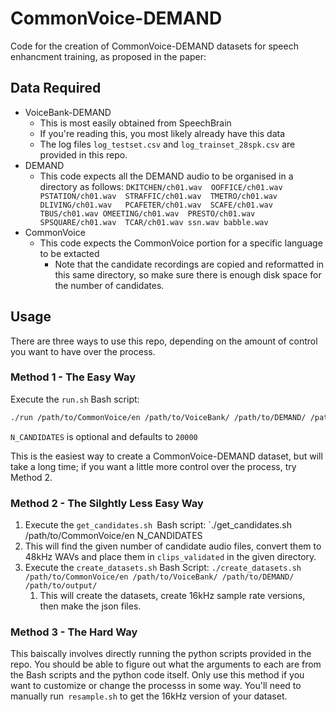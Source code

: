 # CommonVoice-DEMAND

Code for the creation of CommonVoice-DEMAND datasets for speech enhancment training, as proposed in the paper:

## Data Required

* VoiceBank-DEMAND
  * This is most easily obtained from SpeechBrain
  * If you're reading this, you most likely already have this data
  * The log files `log_testset.csv` and `log_trainset_28spk.csv` are provided in this repo.
* DEMAND
  * This code expects all the DEMAND audio to be organised in a directory as follows:
    `DKITCHEN/ch01.wav  OOFFICE/ch01.wav   PSTATION/ch01.wav  STRAFFIC/ch01.wav  TMETRO/ch01.wav DLIVING/ch01.wav   PCAFETER/ch01.wav  SCAFE/ch01.wav     TBUS/ch01.wav OMEETING/ch01.wav  PRESTO/ch01.wav    SPSQUARE/ch01.wav  TCAR/ch01.wav ssn.wav babble.wav`
* CommonVoice
  * This code expects the CommonVoice portion for a specific language to be extacted
    * Note that the candidate recordings are copied and reformatted in this same directory, so make sure there is enough disk space for the number of candidates.

## Usage

There are three ways to use this repo, depending on the amount of control you want to have over the process.

### Method 1 - The Easy Way

Execute the `run.sh` Bash script:

```bash
./run /path/to/CommonVoice/en /path/to/VoiceBank/ /path/to/DEMAND/ /path/to/output/ [N_CANDIDATES]
```

`N_CANDIDATES` is optional and defaults to `20000`

This is the easiest way to create a CommonVoice-DEMAND dataset, but will take a long time; if you want a little more control over the process, try Method 2.

### Method 2 - The Silghtly Less Easy Way

1. Execute the `get_candidates.sh `Bash script: `./get_candidates.sh /path/to/CommonVoice/en N_CANDIDATES
  1. This will find the given number of candidate audio files, convert them to 48kHz WAVs and place them in `clips_validated` in the given directory.
2. Execute the `create_datasets.sh` Bash Script: `./create_datasets.sh /path/to/CommonVoice/en /path/to/VoiceBank/ /path/to/DEMAND/ /path/to/output/`
   1. This will create the datasets, create 16kHz sample rate versions, then make the json files.

### Method 3 - The Hard Way

This baiscally involves directly running the python scripts provided in the repo. You should be able to figure out what the arguments to each are from the Bash scripts and the python code itself. Only use this method if you want to customize or change the processs in some way. You'll need to  manually run` resample.sh` to get the 16kHz version of your dataset.
